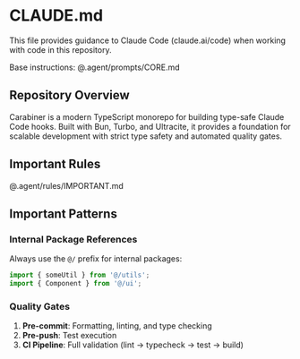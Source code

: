 # CLAUDE.md

This file provides guidance to Claude Code (claude.ai/code) when working with code in this repository.

Base instructions: @.agent/prompts/CORE.md

## Repository Overview

Carabiner is a modern TypeScript monorepo for building type-safe Claude Code hooks. Built with Bun, Turbo, and Ultracite, it provides a foundation for scalable development with strict type safety and automated quality gates.

## Important Rules

@.agent/rules/IMPORTANT.md

## Important Patterns

### Internal Package References

Always use the `@/` prefix for internal packages:

```typescript
import { someUtil } from '@/utils';
import { Component } from '@/ui';

```

### Quality Gates

1. **Pre-commit**: Formatting, linting, and type checking
2. **Pre-push**: Test execution
3. **CI Pipeline**: Full validation (lint → typecheck → test → build)
